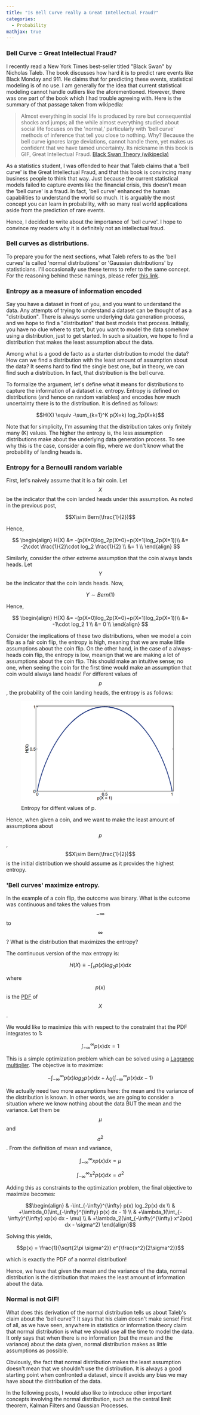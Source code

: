 ```yaml
---
title: "Is Bell Curve really a Great Intellectual Fraud?"
categories:
  - Probability
mathjax: true
---
```


### Bell Curve = Great Intellectual Fraud?
I recently read a New York Times best-seller titled "Black Swan" by Nicholas Taleb. The book discusses how hard it is to predict rare events like Black Monday and 911. He claims that for predicting these events, statistical modeling is of no use. I am generally for the idea that current statistical modeling cannot handle outliers like the aforementioned. However, there was one part of the book which I had trouble agreeing with. Here is the summary of that passage taken from wikipedia:

> Almost everything in social life is produced by rare but consequential shocks and jumps; all the while almost everything studied about social life focuses on the 'normal,' particularly with 'bell curve' methods of inference that tell you close to nothing. Why? Because the bell curve ignores large deviations, cannot handle them, yet makes us confident that we have tamed uncertainty. Its nickname in this book is GIF, Great Intellectual Fraud. [Black Swan Theory (wikipedia)](https://en.wikipedia.org/wiki/Black_swan_theory#Background)

As a statistics student, I was offended to hear that Taleb claims that a 'bell curve' is the Great Intellectual Fraud, and that this book is convincing many business people to think that way. Just because the current statistical models failed to capture events like the financial crisis, this doesn't mean the 'bell curve' is a fraud. In fact, 'bell curve' enhanced the human capabilities to understand the world so much. It is arguably the most concept you can learn in probability, with so many real world applications aside from the prediction of rare events.

Hence, I decided to write about the importance of 'bell curve'. I hope to convince my readers why it is definitely not an intellectual fraud.

### Bell curves as distributions.

To prepare you for the next sections, what Taleb refers to as the 'bell curves' is called 'normal distributions' or 'Gaussian distributions' by statisticians. I'll occasionally use these terms to refer to the same concept. For the reasoning behind these namings, please refer [this link](https://www.quora.com/Why-is-the-Normal-distribution-called-Normal).


### Entropy as a measure of information encoded
Say you have a dataset in front of you, and you want to understand the data. Any attempts of trying to understand a dataset can be thought of as a "distribution". There is always some underlying data generation process, and we hope to find a "distribution" that best models that process. Initially, you have no clue where to start, but you want to model the data somehow using a distribution, just to get started. In such a situation, we hope to find a distribution that makes the least assumption about the data.

Among what is a good de facto as a starter distribution to model the data? How can we find a distribution with the least amount of assumption about the data? It seems hard to find the single best one, but in theory, we can find such a distribution. In fact, that distribution is the bell curve.

To formalize the argument, let's define what it means for distributions to capture the information of a dataset i.e. entropy. Entropy is defined on distributions (and hence on random variables) and encodes how much uncertainty there is to the distribution. It is defined as follows:

$$H(X) \equiv -\sum_{k=1}^K p(X=k) log_2p(X=k)$$

Note that for simplicity, I'm assuming that the distribution takes only finitely many (K) values. The higher the entropy is, the less assumption distributions make about the underlying data generation process. To see why this is the case, consider a coin flip, where we don't know what the probability of landing heads is.


### Entropy for a Bernoulli random variable

First, let's naively assume that it is a fair coin. Let $$X$$ be the indicator that the coin landed heads under this assumption. As noted in the previous post,

$$X\sim Bern(\frac{1}{2})$$

Hence,

$$ \begin{align}
H(X) &= -(p(X=0)log_2p(X=0)+p(X=1)log_2p(X=1))\\
&= -2\cdot \frac{1}{2}\cdot log_2 \frac{1}{2} \\
&= 1 \\
\end{align} $$

Similarly, consider the other extreme assumption that the coin always lands heads. Let $$Y$$ be the indicator that the coin lands heads. Now,

$$Y\sim Bern(1)$$

Hence,

$$ \begin{align}
H(X) &= -(p(X=0)log_2p(X=0)+p(X=1)log_2p(X=1))\\
&= -1\cdot log_2 1 \\
&= 0 \\
\end{align} $$

Consider the implications of these two distributions, when we model a coin flip as a fair coin flip, the entropy is high, meaning that we are make little assumptions about the coin flip. On the other hand, in the case of a always-heads coin flip, the entropy is low, meanign that we are making a lot of assumptions about the coin flip. This should make an intuitive sense; no one, when seeing the coin for the first time would make an assumption that coin would always land heads! For different values of $$p$$, the probability of the coin landing heads, the entropy is as follows:

<figure>
  <img src="/assets/images/2017-12-03-bell-curve-is-important/max_entropy.png">
	<figcaption>Entropy for diffent values of p.</figcaption>
</figure>

Hence, when given a coin, and we want to make the least amount of assumptions about $$p$$, $$X\sim Bern(\frac{1}{2})$$ is the initial distribution we should assume as it provides the highest entropy.

### 'Bell curves' maximize entropy.

In the example of a coin flip, the outcome was binary. What is the outcome was continuous and takes the values from $$-\infty$$ to $$\infty$$? What is the distribution that maximizes the entropy?

The continuous version of the max entropy is:

$$H(X) \equiv -\int_{x} p(x) log_2p(x) dx$$

where $$p(x)$$ is the [PDF](https://en.wikipedia.org/wiki/Probability_density_function) of $$X$$.

We would like to maximize this with respect to the constraint that the PDF integrates to 1:

$$\int_{-\infty}^{\infty} p(x) dx = 1$$

This is a simple optimization problem which can be solved using a [Lagrange multiplier](https://en.wikipedia.org/wiki/Lagrange_multiplier). The objective is to maximize:

$$-\int_{-\infty}^{\infty} p(x) log_2p(x) dx + \lambda_0(\int_{-\infty}^{\infty} p(x) dx - 1)$$

We actually need two more assumptions here: the mean and the variance of the distribution is known. In other words, we are going to consider a situation where we know nothing about the data BUT the mean and the variance. Let them be $$\mu$$ and $$\sigma^2$$. From the definition of mean and variance,


$$\int_{-\infty}^{\infty} xp(x) dx = \mu$$


$$\int_{-\infty}^{\infty} x^2p(x) dx = \sigma^2$$

Adding this as constraints to the optimization problem, the final objective to maximize becomes:

$$\begin{align}
& -\int_{-\infty}^{\infty} p(x) log_2p(x) dx \\
& +\lambda_0(\int_{-\infty}^{\infty} p(x) dx - 1) \\
& +\lambda_1(\int_{-\infty}^{\infty} xp(x) dx - \mu) \\
& +\lambda_2(\int_{-\infty}^{\infty} x^2p(x) dx - \sigma^2)
\end{align}$$

Solving this yields,

$$p(x) = \frac{1}{\sqrt{2\pi \sigma^2}} e^{\frac{x^2}{2\sigma^2}}$$

which is exactly the PDF of a normal distribution!

Hence, we have that given the mean and the variance of the data, normal distribution is the distribution that makes the least amount of information about the data.

### Normal is not GIF!

What does this derivation of the normal distribution tells us about Taleb's claim about the 'bell curve'? It says that his claim doesn't make sense! First of all, as we have seen, anywhere in statistics or information theory claim that normal distribution is what we should use all the time to model the data. It only says that when there is no information (but the mean and the variance) about the data given, normal distribution makes as little assumptions as possible.

Obviously, the fact that normal distribution makes the least assumption doesn't mean that we shouldn't use the distribution. It is always a good starting point when confronted a dataset, since it avoids any bias we may have about the distribution of the data.

In the following posts, I would also like to introduce other important concepts involving the normal distribution, such as the central limit theorem, Kalman Filters and Gaussian Processes.

<!-- ### Central Limit Theorem:


### Gaussian Processes: All distributions are mixtures of 'bell curves'.


### Kalman Filter: How 'bell curves' can track a space shuttle. -->

